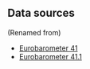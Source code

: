## Data sources

(Renamed from)

- [Eurobarometer 41](http://www.icpsr.umich.edu/icpsrweb/ICPSR/series/26/studies/6422?sortBy=7&amp;archive=ICPSR&amp;q=41&amp;searchSource=revise&amp;paging.startRow=101)
- [Eurobarometer 41.1](http://www.icpsr.umich.edu/icpsrweb/ICPSR/series/26/studies/6535?sortBy=7&amp;archive=ICPSR&amp;q=41&amp;searchSource=revise&amp;paging.startRow=101)